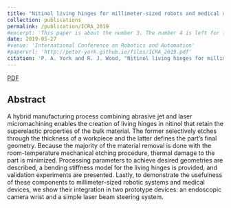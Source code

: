 ```yaml
---
title: "Nitinol living hinges for millimeter-sized robots and medical devices"
collection: publications
permalink: /publication/ICRA_2019
#excerpt: 'This paper is about the number 3. The number 4 is left for future work.'
date: 2019-05-27
#venue: 'International Conference on Robotics and Automation'
#paperurl: 'http://peter-york.github.io/files/ICRA_2019.pdf'
citation: 'P. A. York and R. J. Wood, "Nitinol living hinges for millimeter-sized robots and medical devices," in IEEE International Conference on Robotics and Automation, 2019, pp. 889-893'
---
```


[PDF](http://peter-york.github.io/files/ICRA_2019.pdf)

Abstract
--------------
A hybrid manufacturing process combining abrasive
jet and laser micromachining enables the creation of
living hinges in nitinol that retain the superelastic
properties of the bulk material. The former selectively
etches through the thickness of a workpiece and the latter
defines the part’s final geometry. Because the majority of
the material removal is done with the room-temperature
mechanical etching procedure, thermal damage to the part is
minimized. Processing parameters to achieve desired
geometries are described, a bending stiffness model for the
living hinges is provided, and validation experiments are
presented. Lastly, to demonstrate the usefulness of these
components to millimeter-sized robotic systems and medical
devices, we show their integration in two prototype devices:
an endoscopic camera wrist and a simple laser beam steering
system.
